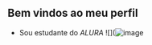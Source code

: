 ## Bem vindos ao meu perfil 

- Sou estudante do _ALURA_
![](![image](https://github.com/user-attachments/assets/1d544a4f-2c3f-4cd5-89b3-b82b040f88c8)

